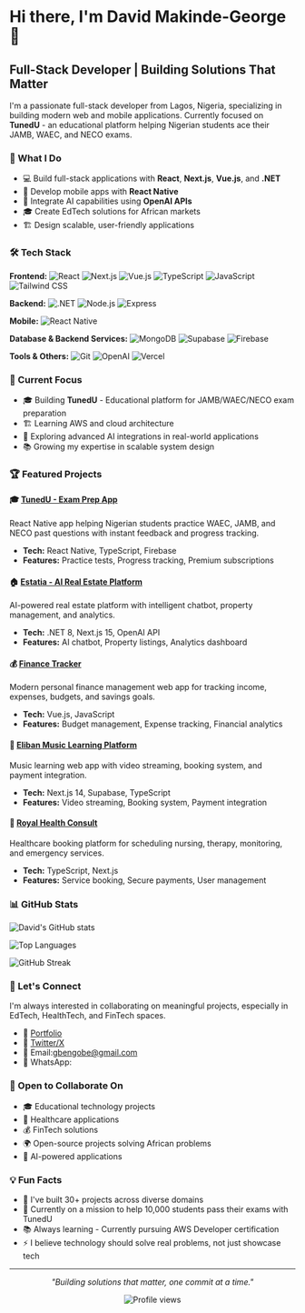# Hi there, I'm David Makinde-George 👋

## Full-Stack Developer | Building Solutions That Matter

I'm a passionate full-stack developer from Lagos, Nigeria, specializing in building modern web and mobile applications. Currently focused on **TunedU** - an educational platform helping Nigerian students ace their JAMB, WAEC, and NECO exams.

### 🚀 What I Do

- 💻 Build full-stack applications with **React**, **Next.js**, **Vue.js**, and **.NET**
- 📱 Develop mobile apps with **React Native**
- 🤖 Integrate AI capabilities using **OpenAI APIs**
- 🎓 Create EdTech solutions for African markets
- 🏗️ Design scalable, user-friendly applications

### 🛠️ Tech Stack

**Frontend:**
![React](https://img.shields.io/badge/-React-61DAFB?style=flat-square&logo=react&logoColor=black)
![Next.js](https://img.shields.io/badge/-Next.js-000000?style=flat-square&logo=next.js&logoColor=white)
![Vue.js](https://img.shields.io/badge/-Vue.js-4FC08D?style=flat-square&logo=vue.js&logoColor=white)
![TypeScript](https://img.shields.io/badge/-TypeScript-3178C6?style=flat-square&logo=typescript&logoColor=white)
![JavaScript](https://img.shields.io/badge/-JavaScript-F7DF1E?style=flat-square&logo=javascript&logoColor=black)
![Tailwind CSS](https://img.shields.io/badge/-Tailwind_CSS-38B2AC?style=flat-square&logo=tailwind-css&logoColor=white)

**Backend:**
![.NET](https://img.shields.io/badge/-.NET-512BD4?style=flat-square&logo=dotnet&logoColor=white)
![Node.js](https://img.shields.io/badge/-Node.js-339933?style=flat-square&logo=node.js&logoColor=white)
![Express](https://img.shields.io/badge/-Express-000000?style=flat-square&logo=express&logoColor=white)

**Mobile:**
![React Native](https://img.shields.io/badge/-React_Native-61DAFB?style=flat-square&logo=react&logoColor=black)

**Database & Backend Services:**
![MongoDB](https://img.shields.io/badge/-MongoDB-47A248?style=flat-square&logo=mongodb&logoColor=white)
![Supabase](https://img.shields.io/badge/-Supabase-3ECF8E?style=flat-square&logo=supabase&logoColor=white)
![Firebase](https://img.shields.io/badge/-Firebase-FFCA28?style=flat-square&logo=firebase&logoColor=black)

**Tools & Others:**
![Git](https://img.shields.io/badge/-Git-F05032?style=flat-square&logo=git&logoColor=white)
![OpenAI](https://img.shields.io/badge/-OpenAI-412991?style=flat-square&logo=openai&logoColor=white)
![Vercel](https://img.shields.io/badge/-Vercel-000000?style=flat-square&logo=vercel&logoColor=white)

### 🎯 Current Focus

- 🎓 Building **TunedU** - Educational platform for JAMB/WAEC/NECO exam preparation
- 🏗️ Learning AWS and cloud architecture
- 🌱 Exploring advanced AI integrations in real-world applications
- 📚 Growing my expertise in scalable system design

### 🏆 Featured Projects

#### 🎓 [TunedU - Exam Prep App](https://github.com/obedav/TunedU-Edu-App)
React Native app helping Nigerian students practice WAEC, JAMB, and NECO past questions with instant feedback and progress tracking.
- **Tech:** React Native, TypeScript, Firebase
- **Features:** Practice tests, Progress tracking, Premium subscriptions

#### 🏠 [Estatia - AI Real Estate Platform](https://github.com/obedav/Estatia)
AI-powered real estate platform with intelligent chatbot, property management, and analytics.
- **Tech:** .NET 8, Next.js 15, OpenAI API
- **Features:** AI chatbot, Property listings, Analytics dashboard

#### 💰 [Finance Tracker](https://github.com/obedav/Finance-Tracker)
Modern personal finance management web app for tracking income, expenses, budgets, and savings goals.
- **Tech:** Vue.js, JavaScript
- **Features:** Budget management, Expense tracking, Financial analytics

#### 🎵 [Eliban Music Learning Platform](https://github.com/obedav/eliban.org)
Music learning web app with video streaming, booking system, and payment integration.
- **Tech:** Next.js 14, Supabase, TypeScript
- **Features:** Video streaming, Booking system, Payment integration

#### 🏥 [Royal Health Consult](https://github.com/obedav/Royal-Health)
Healthcare booking platform for scheduling nursing, therapy, monitoring, and emergency services.
- **Tech:** TypeScript, Next.js
- **Features:** Service booking, Secure payments, User management

### 📊 GitHub Stats

![David's GitHub stats](https://github-readme-stats.vercel.app/api?username=obedav&show_icons=true&theme=radical&hide_border=true&include_all_commits=true&count_private=true)

![Top Languages](https://github-readme-stats.vercel.app/api/top-langs/?username=obedav&layout=compact&theme=radical&hide_border=true&langs_count=8)

![GitHub Streak](https://github-readme-streak-stats.herokuapp.com/?user=obedav&theme=radical&hide_border=true)

### 🤝 Let's Connect

I'm always interested in collaborating on meaningful projects, especially in EdTech, HealthTech, and FinTech spaces.

- 💼 [Portfolio](https://david-mg-jllm.vercel.app/)
- 💬 [Twitter/X](https://twitter.com/obedav)
- 📧 Email:gbengobe@gmail.com
- 📱 WhatsApp: 

### 👯 Open to Collaborate On

- 🎓 Educational technology projects
- 🏥 Healthcare applications
- 💰 FinTech solutions
- 🌍 Open-source projects solving African problems
- 🤖 AI-powered applications

### 💡 Fun Facts

- 🚀 I've built 30+ projects across diverse domains
- 🎯 Currently on a mission to help 10,000 students pass their exams with TunedU
- 📚 Always learning - Currently pursuing AWS Developer certification
- ⚡ I believe technology should solve real problems, not just showcase tech

---

<p align="center">
  <i>"Building solutions that matter, one commit at a time."</i>
</p>

<p align="center">
  <img src="https://komarev.com/ghpvc/?username=obedav&color=blueviolet&style=flat-square&label=Profile+Views" alt="Profile views" />
</p>
